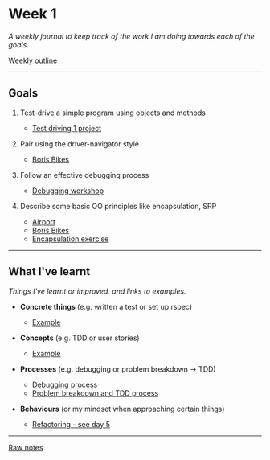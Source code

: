 # Week 1

_A weekly journal to keep track of the work I am doing towards each of the goals._

[Weekly outline](https://github.com/makersacademy/course/blob/master/week_outlines.md/)

------

## Goals

1. Test-drive a simple program using objects and methods
    - [Test driving 1 project]()

2. Pair using the driver-navigator style
    - [Boris Bikes]()

3. Follow an effective debugging process
    - [Debugging workshop]()

4. Describe some basic OO principles like encapsulation, SRP
    - [Airport]()
    - [Boris Bikes]()
    - [Encapsulation exercise]()

------

## What I've learnt

_Things I've learnt or improved, and links to examples._

- **Concrete things** (e.g. written a test or set up rspec)
  - [Example]()

- **Concepts** (e.g. TDD or user stories)
  - [Example]()

- **Processes** (e.g. debugging or problem breakdown -> TDD)
  - [Debugging process]()
  - [Problem breakdown and TDD process]()

- **Behaviours** (or my mindset when approaching certain things)
  - [Refactoring - see day 5]()

------

[Raw notes](https://github.com/mattTea/Portfolio/blob/master/notes/week_1_raw_notes.md)
